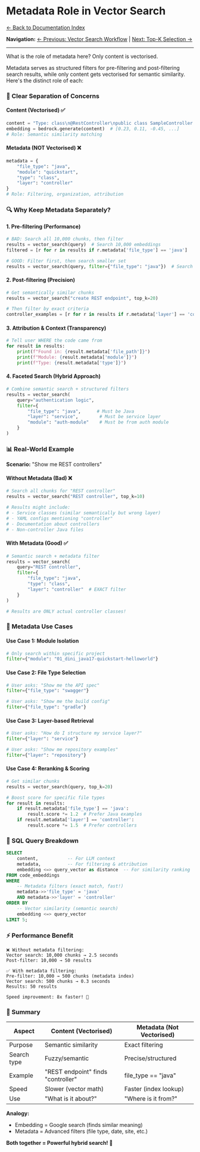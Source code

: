 # Metadata Role in Vector Search

[← Back to Documentation Index](../README.md)

**Navigation:** [← Previous: Vector Search Workflow](./01_vector_search_workflow.md) | [Next: Top-K Selection →](./03_top_k_selection.md)

---

What is the role of metadata here? Only content is vectorised.

Metadata serves as structured filters for pre-filtering and post-filtering search results, while only content gets vectorised for semantic similarity. Here's the distinct role of each:

### 🎯 Clear Separation of Concerns

#### Content (Vectorised) ✅

```python
content = "Type: class\n@RestController\npublic class SampleController {...}"
embedding = bedrock.generate(content)  # [0.23, 0.11, -0.45, ...]
# Role: Semantic similarity matching
```

#### Metadata (NOT Vectorised) ❌

```python
metadata = {
    "file_type": "java",
    "module": "quickstart",
    "type": "class",
    "layer": "controller"
}
# Role: Filtering, organization, attribution
```

### 🔍 Why Keep Metadata Separately?

#### 1. Pre-filtering (Performance)

```python
# BAD: Search all 10,000 chunks, then filter
results = vector_search(query)  # Search 10,000 embeddings
filtered = [r for r in results if r.metadata['file_type'] == 'java']

# GOOD: Filter first, then search smaller set
results = vector_search(query, filter={"file_type": "java"})  # Search only 2,000 Java chunks
```

#### 2. Post-filtering (Precision)

```python
# Get semantically similar chunks
results = vector_search("create REST endpoint", top_k=20)

# Then filter by exact criteria
controller_examples = [r for r in results if r.metadata['layer'] == 'controller']
```

#### 3. Attribution & Context (Transparency)

```python
# Tell user WHERE the code came from
for result in results:
    print(f"Found in: {result.metadata['file_path']}")
    print(f"Module: {result.metadata['module']}")
    print(f"Type: {result.metadata['type']}")
```

#### 4. Faceted Search (Hybrid Approach)

```python
# Combine semantic search + structured filters
results = vector_search(
    query="authentication logic",
    filter={
        "file_type": "java",      # Must be Java
        "layer": "service",        # Must be service layer
        "module": "auth-module"    # Must be from auth module
    }
)
```

### 📊 Real-World Example

**Scenario:** "Show me REST controllers"

#### Without Metadata (Bad) ❌

```python
# Search all chunks for "REST controller"
results = vector_search("REST controller", top_k=10)

# Results might include:
# - Service classes (similar semantically but wrong layer)
# - YAML configs mentioning "controller"
# - Documentation about controllers
# - Non-controller Java files
```

#### With Metadata (Good) ✅

```python
# Semantic search + metadata filter
results = vector_search(
    query="REST controller",
    filter={
        "file_type": "java",
        "type": "class",
        "layer": "controller"  # EXACT filter
    }
)

# Results are ONLY actual controller classes!
```

### 🎪 Metadata Use Cases

#### Use Case 1: Module Isolation

```python
# Only search within specific project
filter={"module": "01_dini_java17-quickstart-helloworld"}
```

#### Use Case 2: File Type Selection

```python
# User asks: "Show me the API spec"
filter={"file_type": "swagger"}

# User asks: "Show me the build config"
filter={"file_type": "gradle"}
```

#### Use Case 3: Layer-based Retrieval

```python
# User asks: "How do I structure my service layer?"
filter={"layer": "service"}

# User asks: "Show me repository examples"
filter={"layer": "repository"}
```

#### Use Case 4: Reranking & Scoring

```python
# Get similar chunks
results = vector_search(query, top_k=20)

# Boost score for specific file types
for result in results:
    if result.metadata['file_type'] == 'java':
        result.score *= 1.2  # Prefer Java examples
    if result.metadata['layer'] == 'controller':
        result.score *= 1.5  # Prefer controllers
```

### 🔬 SQL Query Breakdown

```sql
SELECT
    content,           -- For LLM context
    metadata,          -- For filtering & attribution
    embedding <=> query_vector as distance  -- For similarity ranking
FROM code_embeddings
WHERE
    -- Metadata filters (exact match, fast!)
    metadata->>'file_type' = 'java'
    AND metadata->>'layer' = 'controller'
ORDER BY
    -- Vector similarity (semantic search)
    embedding <=> query_vector
LIMIT 5;
```

### ⚡ Performance Benefit

```
❌ Without metadata filtering:
Vector search: 10,000 chunks → 2.5 seconds
Post-filter: 10,000 → 50 results

✅ With metadata filtering:
Pre-filter: 10,000 → 500 chunks (metadata index)
Vector search: 500 chunks → 0.3 seconds
Results: 50 results

Speed improvement: 8x faster! 🚀
```

### 🎯 Summary

| Aspect      | Content (Vectorised)               | Metadata (Not Vectorised) |
|-------------|------------------------------------|---------------------------|
| Purpose     | Semantic similarity                | Exact filtering           |
| Search type | Fuzzy/semantic                     | Precise/structured        |
| Example     | "REST endpoint" finds "controller" | file_type == "java"       |
| Speed       | Slower (vector math)               | Faster (index lookup)     |
| Use         | "What is it about?"                | "Where is it from?"       |

**Analogy:**
- Embedding = Google search (finds similar meaning)
- Metadata = Advanced filters (file type, date, site, etc.)

**Both together = Powerful hybrid search! 🎉**


